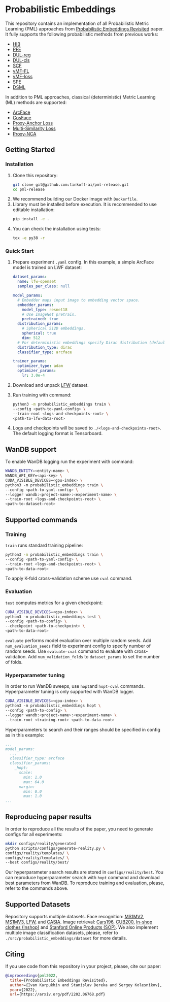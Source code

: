 # Probabilistic Embeddings
This repository contains an implementation of all
Probabilistic Metric Learning (PML) approaches
from [Probabilistic Embeddings Revisited](https://arxiv.org/pdf/2202.06768.pdf) paper.
It fully supports the following probabilistic methods from previous works:
* [HIB](https://arxiv.org/abs/1810.00319)
* [PFE](https://arxiv.org/abs/1904.09658)
* [DUL-reg](https://openaccess.thecvf.com/content_CVPR_2020/papers/Chang_Data_Uncertainty_Learning_in_Face_Recognition_CVPR_2020_paper.pdf)
* [DUL-cls](https://openaccess.thecvf.com/content_CVPR_2020/papers/Chang_Data_Uncertainty_Learning_in_Face_Recognition_CVPR_2020_paper.pdf)
* [SCF](https://openaccess.thecvf.com/content/CVPR2021/papers/Li_Spherical_Confidence_Learning_for_Face_Recognition_CVPR_2021_paper.pdf)
* [vMF-FL](https://arxiv.org/abs/1706.04264)
* [vMF-loss](https://openaccess.thecvf.com/content/ICCV2021/papers/Scott_von_Mises-Fisher_Loss_An_Exploration_of_Embedding_Geometries_for_Supervised_ICCV_2021_paper.pdf)
* [SPE](https://arxiv.org/abs/1909.11702)
* [DSML](https://arxiv.org/abs/1802.09662)

In addition to PML approaches, classical (deterministic) Metric Learning (ML)
methods are supported:
* [ArcFace](https://arxiv.org/abs/1801.07698)
* [CosFace](https://arxiv.org/abs/1801.09414)
* [Proxy-Anchor Loss](https://arxiv.org/abs/2003.13911)
* [Multi-Similarity Loss](https://arxiv.org/abs/1904.06627)
* [Proxy-NCA](https://arxiv.org/pdf/1703.07464.pdf)

## Getting Started

### Installation

1. Clone this repository:
    ```bash
    git clone git@github.com:tinkoff-ai/pml-release.git
    cd pml-release
    ```
2. We recommend building our Docker image with `Dockerfile`.
3. Library must be installed before execution. It is recommended to use editable installation:
    ```bash
    pip install -e .
    ```
4. You can check the installation using tests:
    ```bash
    tox -e py38 -r
    ```

### Quick Start

1. Prepare experiment `.yaml` config. In this example, a simple
ArcFace model is trained on LWF dataset:

   ```yaml
   dataset_params:
     name: lfw-openset
     samples_per_class: null
   
   model_params:
     # Embedder maps input image to embedding vector space.
     embedder_params:
       model_type: resnet18
       # Use ImageNet pretrain.
       pretrained: true
     distribution_params:
       # Spherical 512D embeddings.
       spherical: true
       dim: 512
     # For deterministic embeddings specify Dirac distribution (default).
     distribution_type: dirac
     classifier_type: arcface
   
   trainer_params:
     optimizer_type: adam
     optimizer_params:
       lr: 3.0e-4
   ```
2. Download and unpack [LFW](http://vis-www.cs.umass.edu/lfw/) dataset.
3. Run training with command:
   ```bash
   python3 -m probabilistic_embeddings train \
   --config <path-to-yaml-config> \
   --train-root <logs-and-checkpoints-root> \
   <path-to-lfw-data-root>
   ```
4. Logs and checkpoints will be saved to `./<logs-and-checkpoints-root>`.
The default logging format is Tensorboard.

## WanDB support

To enable WanDB logging run the experiment with command:
```bash
WANDB_ENTITY=<entity-name> \
WANDB_API_KEY=<api-key> \
CUDA_VISIBLE_DEVICES=<gpu-index> \
python3 -m probabilistic_embeddings train \
--config <path-to-yaml-config> \
--logger wandb:<project-name>:<experiment-name> \
--train-root <logs-and-checkpoints-root> \
<path-to-dataset-root>
```

## Supported commands

### Training

`train` runs standard training pipeline:
```bash
python3 -m probabilistic_embeddings train \
--config <path-to-yaml-config> \
--train-root <logs-and-checkpoints-root> \
<path-to-data-root>
```

To apply K-fold cross-validation scheme use `cval` command.

### Evaluation

`test` computes metrics for a given checkpoint:
```bash
CUDA_VISIBLE_DEVICES=<gpu-index> \
python3 -m probabilistic_embeddings test \
--config <path-to-config> \
--checkpoint <path-to-checkpoint> \
<path-to-data-root>
```

`evaluate` performs model evaluation over multiple random seeds.
Add `num_evaluation_seeds` field to experiment config to specify number of random seeds.
Use `evaluate-cval` command to evaluate with cross-validation. Add `num_validation_folds`
to `dataset_params` to set the number of folds.

### Hyperparameter tuning

In order to run WanDB sweeps, use `hopt`and `hopt-cval` commands.
Hyperparameter tuning is only supported with WanDB logger.

```bash
CUDA_VISIBLE_DEVICES=<gpu-index> \
python3 -m probabilistic_embeddings hopt \
--config <path-to-config> \
--logger wandb:<project-name>:<experiment-name> \
--train-root <training-root> <path-to-data-root>
```

Hyperparameters to search and their ranges should be specified in
config as in this example:

```yaml
...
model_params:
  ...
  classifier_type: arcface
  classifier_params:
    _hopt:
      scale:
        min: 1.0
        max: 64.0
      margin:
        min: 0.0
        max: 1.0
...
```

## Reproducing paper results

In order to reproduce all the results of the paper, you need to generate configs for all experiments:
```bash
mkdir configs/reality/generated
python scripts/configs/generate-reality.py \
configs/reality/templates/ \
configs/reality/templates/ \
--best configs/reality/best/
```
Our hyperparameter search results are stored in `configs/reality/best`.
You can reproduce hyperparameter search with `hopt` command and download best parameters from WanDB.
To reproduce training and evaluation, please, refer to the commands above.

## Supported Datasets

Repository supports multiple datasets.
Face recognition:
[MS1MV2](https://github.com/deepinsight/insightface/tree/master/recognition/_datasets_),
[MS1MV3](https://github.com/deepinsight/insightface/tree/master/recognition/_datasets_),
[LFW](http://vis-www.cs.umass.edu/lfw/), and
[CASIA](https://github.com/deepinsight/insightface/tree/master/recognition/_datasets_).
Image retrieval:
[Cars196](http://ai.stanford.edu/~jkrause/cars/car_dataset.html),
[CUB200](http://www.vision.caltech.edu/visipedia/CUB-200-2011.html),
[In-shop clothes (Inshop)](https://mmlab.ie.cuhk.edu.hk/projects/DeepFashion/InShopRetrieval.html)
and [Stanford Online Products (SOP)](https://cvgl.stanford.edu/projects/lifted_struct/).
We also implement multiple image classification datasets, please,
refer to `./src/probabilistic_embeddings/dataset` for more details.

## Citing
If you use code from this repository in your project, please, cite our paper:
```bibtex
@inproceedings{pml2022,
  title={Probabilistic Embeddings Revisited},
  author={Ivan Karpukhin and Stanislav Dereka and Sergey Kolesnikov},
  year={2022},
  url={https://arxiv.org/pdf/2202.06768.pdf}
```
